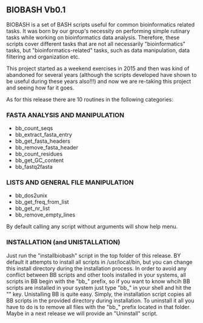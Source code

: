 ## BIOBASH Vb0.1

BIOBASH is a set of BASH scripts useful for common bioinformatics related tasks.
It was born by our group's necessity on performing simple rutinary tasks while working
on bioinformatics data analysis.
Therefore, these scripts cover different tasks that are not all necessarily "bioinformatics" tasks,
but "bioinformatics-related" tasks, such as data manipulation, data filtering and organization etc.

This project started as a weekend exercises in 2015 and then was kind of abandoned for several years (although the scripts developed
have shown to be useful during these years also!!!) and now we are re-taking this project and seeing how far it goes.

As for this release there are 10 routines  in the following categories:


### FASTA ANALYSIS AND MANIPULATION
* bb_count_seqs
* bb_extract_fasta_entry
* bb_get_fasta_headers
* bb_remove_fasta_header
* bb_count_residues
* bb_get_GC_content
* bb_fastq2fasta

### LISTS AND GENERAL FILE MANIPULATION
* bb_dos2unix
* bb_get_freq_from_list
* bb_get_nr_list
* bb_remove_empty_lines

By default calling any script without arguments will show help menu.

### INSTALLATION (and UNISTALLATION)
Just run the "installbiobash" script in the top folder of this release.
BY default it attempts to install all scripts in /usr/local/bin, but you can
change this install directory during the installation process.
In order to avoid any conflict between BB scripts and other tools installed
in your systems, all scripts in BB begin with the "bb_" prefix, so if you
want to know whcih BB scripts are installed in your system just type "bb_" in your shell
and hit  the "<TAB>" key.
Unistalling BB is quite easy. Simply, the installation script copies all BB
scripts in the provided directory during installation. To uninstall it all you
have to do is to remove all files with the "bb_" prefix located in that folder.
Maybe in a next release we will provide an "Uninstall" script.





